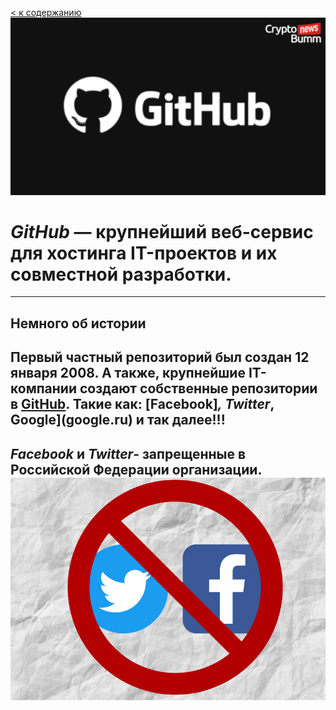 [< к содержанию](./readme.md)
![github-logo](./assets/github.jpeg)
# *GitHub* — крупнейший веб-сервис для хостинга IT-проектов и их совместной разработки.

---

## Немного об истории

Первый частный репозиторий был создан 12 января 2008.
А также, крупнейшие IT-компании создают собственные репозитории в [GitHub](https://github.com/). Такие как: [Facebook]*, Twitter*, Google](google.ru) и так далее!!!
---
*Facebook* и *Twitter*- запрещенные в Российской Федерации организации.
![fc_tw](./assets/fc_tw.png)
---
